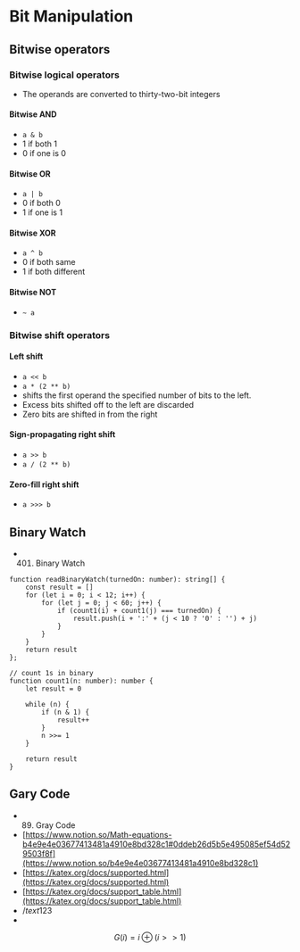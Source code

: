 # Bit Manipulation

## Bitwise operators

### Bitwise logical operators

- The operands are converted to thirty-two-bit integers

#### Bitwise AND

- `a & b`
- 1 if both 1
- 0 if one is 0

#### Bitwise OR

- `a | b`
- 0 if both 0
- 1 if one is 1

#### Bitwise XOR

- `a ^ b`
- 0 if both same
- 1 if both different

#### Bitwise NOT

- `~ a`

### Bitwise shift operators

#### Left shift

- `a << b`
- `a * (2 ** b)`
- shifts the first operand the specified number of bits to the left.
- Excess bits shifted off to the left are discarded
- Zero bits are shifted in from the right

#### Sign-propagating right shift

- `a >> b`
- `a / (2 ** b)`

#### Zero-fill right shift

- `a >>> b`

## Binary Watch
- 401. Binary Watch

```tsx
function readBinaryWatch(turnedOn: number): string[] {
    const result = []
    for (let i = 0; i < 12; i++) {
        for (let j = 0; j < 60; j++) {
            if (count1(i) + count1(j) === turnedOn) {
                result.push(i + ':' + (j < 10 ? '0' : '') + j)
            }
        }
    }
    return result
};

// count 1s in binary
function count1(n: number): number {
    let result = 0

    while (n) {
        if (n & 1) {
            result++
        }
        n >>= 1
    }

    return result
}
```

## Gary Code

- 89. Gray Code
- [https://www.notion.so/Math-equations-b4e9e4e03677413481a4910e8bd328c1#0ddeb26d5b5e495085ef54d529503f8f](https://www.notion.so/b4e9e4e03677413481a4910e8bd328c1)
- [https://katex.org/docs/supported.html](https://katex.org/docs/supported.html)
- [https://katex.org/docs/support_table.html](https://katex.org/docs/support_table.html)
- $/text{123}$
- 

$$
G(i)=i\oplus(i>>1)
$$
